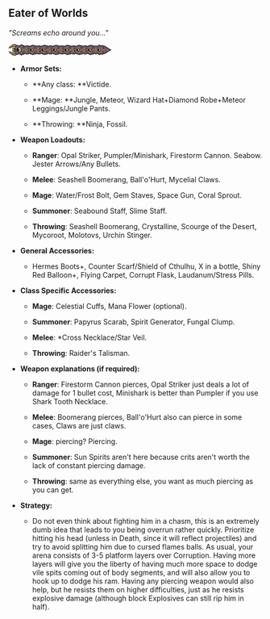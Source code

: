 ## Eater of Worlds

*"Screams echo around you..."*

![image alt text](../public/BMbpD6rCZ1qoniF20u7H2A_img_10.png)

* **Armor Sets:**

    * **Any class: **Victide.

    * **Mage: **Jungle, Meteor, Wizard Hat+Diamond Robe+Meteor Leggings/Jungle Pants.

    * **Throwing: **Ninja, Fossil.

* **Weapon Loadouts:**

    * **Ranger**: Opal Striker, Pumpler/Minishark, Firestorm Cannon. Seabow. Jester Arrows/Any Bullets.

    * **Melee**: Seashell Boomerang, Ball'o'Hurt, Mycelial Claws.

    * **Mage**: Water/Frost Bolt, Gem Staves, Space Gun, Coral Sprout.

    * **Summoner**: Seabound Staff, Slime Staff.

    * **Throwing**: Seashell Boomerang, Crystalline, Scourge of the Desert, Mycoroot, Molotovs, Urchin Stinger.

* **General Accessories:**

    * Hermes Boots+, Counter Scarf/Shield of Cthulhu, X in a bottle, Shiny Red Balloon+, Flying Carpet, Corrupt Flask, Laudanum/Stress Pills.

* **Class Specific Accessories:**

    * **Mage**: Celestial Cuffs, Mana Flower (optional).

    * **Summoner**: Papyrus Scarab, Spirit Generator, Fungal Clump.

    * **Melee**: *Cross Necklace/Star Veil.

    * **Throwing**: Raider's Talisman.

* **Weapon explanations (if required):**

    * **Ranger**: Firestorm Cannon pierces, Opal Striker just deals a lot of damage for 1 bullet cost, Minishark is better than Pumpler if you use Shark Tooth Necklace.

    * **Melee**: Boomerang pierces, Ball'o'Hurt also can pierce in some cases, Claws are just claws.

    * **Mage**: piercing? Piercing.

    * **Summoner**: Sun Spirits aren't here because crits aren't worth the lack of constant piercing damage.

    * **Throwing**: same as everything else, you want as much piercing as you can get.

* **Strategy:**

    * Do not even think about fighting him in a chasm, this is an extremely dumb idea that leads to you being overrun rather quickly. Prioritize hitting his head (unless in Death, since it will reflect projectiles) and try to avoid splitting him due to cursed flames balls. As usual, your arena consists of 3-5 platform layers over Corruption. Having more layers will give you the liberty of having much more space to dodge vile spits coming out of body segments, and will also allow you to hook up to dodge his ram. Having any piercing weapon would also help, but he resists them on higher difficulties, just as he resists explosive damage (although block Explosives can still rip him in half).
